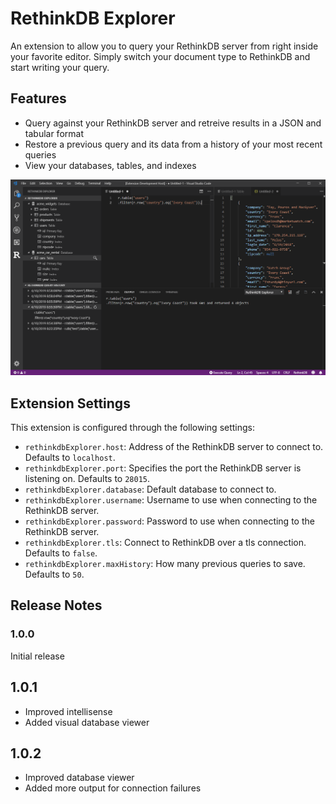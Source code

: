 # RethinkDB Explorer

An extension to allow you to query your RethinkDB server from right inside your favorite editor. Simply switch your document type to RethinkDB and start writing your query.

## Features

- Query against your RethinkDB server and retreive results in a JSON and tabular format
- Restore a previous query and its data from a history of your most recent queries
- View your databases, tables, and indexes

![RethinkDB Explorer](extension.gif)

## Extension Settings

This extension is configured through the following settings:

- `rethinkdbExplorer.host`: Address of the RethinkDB server to connect to. Defaults to `localhost`.
- `rethinkdbExplorer.port`: Specifies the port the RethinkDB server is listening on. Defaults to `28015`.
- `rethinkdbExplorer.database`: Default database to connect to.
- `rethinkdbExplorer.username`: Username to use when connecting to the RethinkDB server.
- `rethinkdbExplorer.password`: Password to use when connecting to the RethinkDB server.
- `rethinkdbExplorer.tls`: Connect to RethinkDB over a tls connection. Defaults to `false`.
- `rethinkdbExplorer.maxHistory`: How many previous queries to save. Defaults to `50`.

## Release Notes

### 1.0.0

Initial release

## 1.0.1

- Improved intellisense
- Added visual database viewer

## 1.0.2

- Improved database viewer
- Added more output for connection failures

